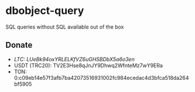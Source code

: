 # dbobject-query
SQL queries without SQL available out of the box

## Donate

* *LTC: LUeBk94oxYRLELKfVZ6uGHSBDbX5a6o3en*
* USDT (TRC20): TV2E3Hse8qJnJY9Dhwq2WfnteMz7wY9ERa
* TON: 0:c09eb14e57f3afb7ba42073516931002fc984ecedac4d3bfca518da264bf5905

